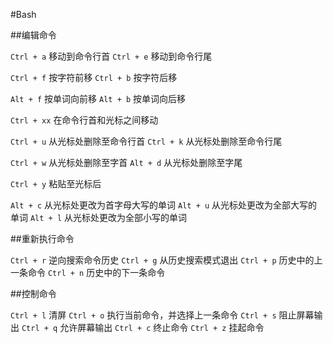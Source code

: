 #Bash

##编辑命令

`Ctrl + a` 移动到命令行首
`Ctrl + e` 移动到命令行尾

`Ctrl + f` 按字符前移
`Ctrl + b` 按字符后移

`Alt + f` 按单词向前移
`Alt + b` 按单词向后移

`Ctrl + xx` 在命令行首和光标之间移动

`Ctrl + u` 从光标处删除至命令行首
`Ctrl + k` 从光标处删除至命令行尾

`Ctrl + w` 从光标处删除至字首
`Alt + d` 从光标处删除至字尾

`Ctrl + y` 粘贴至光标后

`Alt + c` 从光标处更改为首字母大写的单词
`Alt + u` 从光标处更改为全部大写的单词
`Alt + l` 从光标处更改为全部小写的单词


##重新执行命令

`Ctrl + r` 逆向搜索命令历史
`Ctrl + g` 从历史搜索模式退出
`Ctrl + p` 历史中的上一条命令
`Ctrl + n` 历史中的下一条命令


##控制命令

`Ctrl + l` 清屏
`Ctrl + o` 执行当前命令，并选择上一条命令
`Ctrl + s` 阻止屏幕输出
`Ctrl + q` 允许屏幕输出
`Ctrl + c` 终止命令
`Ctrl + z` 挂起命令

